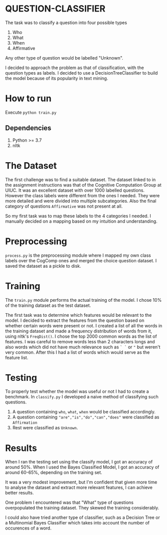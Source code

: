 # QUESTION-CLASSIFIER
The task was to classify a question into four possible types

1. Who
2. What 
3. When
4. Affirmative

Any other type of question would be labelled "Unknown". 

I decided to approach the problem as that of classification, with the question types as labels. I decided to use a DecisionTreeClassifier to build the model because of its popularity in text mining.

# How to run
Execute `python train.py`

## Dependencies
1. Python >= 3.7
2. nltk

# The Dataset

The first challenge was to find a suitable dataset. The dataset linked to in the assignment instructions was that of the Cognitive Computation Group at UIUC. It was an excellent dataset with over 1000 labelled questions. However the class labels were different from the ones I needed. They were more detailed and were divided into multiple subcategories. Also the final category of questions `Affirmative` was not present at all.

So my first task was to map these labels to the 4 categories I needed. I manually decided on a mapping based on my intuition and understanding. 


# Preprocessing

`process.py` is the preprocessing module where I mapped my own class labels over the CogComp ones and merged the choice question dataset. I saved the dataset as a pickle to disk.

# Training

The `train.py` module performs the actual training of the model. I chose 10% of the training dataset as the test dataset. 

The first task was to determine which features would be relevant to the model. I decided to extract the features from the question based on whether certain words were present or not. I created a list of all the words in the training dataset and made a frequency distribution of words from it, using nltk's `FreqDist()`. I chose the top 2000 common words as the list of features. I was careful to remove words less than 2 characters longs and also words which did not have much relevance such as `` ` ` `` or  ` " ` but weren't very common. After this I had a list of words which would serve as the feature list.



# Testing

To properly test whether the model was useful or not I had to create a benchmark. In `classify.py` I developed a naive method of classifying such questions. 

1. A question containing `who`, `what`, `when` would be classified accordingly.
2. A question containing `"are","is","do","can","does"` were classified as `Affirmation`
3. Rest were classified as `Unknown`.



# Results

When I ran the testing set using the classify model, I got an accuracy of around 50%. When I used the Bayes Classified Model, I got an accuracy of around 60-65%, depending on the training set.

It was a very modest improvement, but I'm confident that given more time to analyse the dataset and extract more relevant features, I can achieve better results. 

One problem I encountered was that "What" type of questions overpopulated the training dataset. They skewed the training considerably.

I could also have tried another type of classifier, such as a Decision Tree or a Multinomial Bayes Classifier which takes into account the number of occurences of a word.

